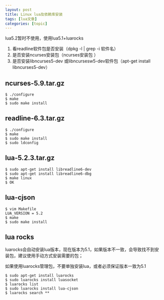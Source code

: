 ```yaml
---
layout: post
title: Linux lua及依赖库安装 
tags: [lua文章]
categories: [topic]
---
```

<p>lua5.2暂时不使用，使用lua5.1+luarocks</p>
<ol>
<li>看readline软件包是否安装（dpkg -l | grep -i 软件名）</li>
<li>是否安装ncurses安装包（ncurses安装包 ）</li>
<li>是否安装libncurses5-dev 或libncursesw5-dev软件包（apt-get install libncurses5-dev）</li>
</ol>
<h2 id="ncurses-5-9-tar-gz"><a href="#ncurses-5-9-tar-gz" class="headerlink" title="ncurses-5.9.tar.gz"></a>ncurses-5.9.tar.gz</h2><pre><code>$ ./configure
$ make
$ sudo make install
</code></pre><h2 id="readline-6-3-tar-gz"><a href="#readline-6-3-tar-gz" class="headerlink" title="readline-6.3.tar.gz"></a>readline-6.3.tar.gz</h2><pre><code>$ ./configure
$ make
$ sudo make install
$ sudo ldconfig
</code></pre><h2 id="lua-5-2-3-tar-gz"><a href="#lua-5-2-3-tar-gz" class="headerlink" title="lua-5.2.3.tar.gz"></a>lua-5.2.3.tar.gz</h2><pre><code>$ sudo apt-get install libreadline6-dev
$ sudo apt-get install libreadline6-dbg
$ make linux
$ OK
</code></pre><h2 id="lua-cjson"><a href="#lua-cjson" class="headerlink" title="lua-cjson"></a>lua-cjson</h2><pre><code>$ vim Makefile
LUA_VERSION = 5.2    
$ make
$ sudo make install
</code></pre><h2 id="lua-rocks"><a href="#lua-rocks" class="headerlink" title="lua rocks"></a>lua rocks</h2><p>luarocks会自动安装lua版本，现在版本为5.1，如果版本不一致，会导致找不到安装包，建议使用手动方式安装需要的包；</p>
<p>如果使用luarocks管理包，不要单独安装lua，或者必须保证版本一致为5.1</p>
<pre><code>$ sudo apt-get install luarocks
$ sudo luarocks install luasocket
$ luarocks list
$ sudo luarocks install lua-cjson
$ luarocks search **
</code></pre>
